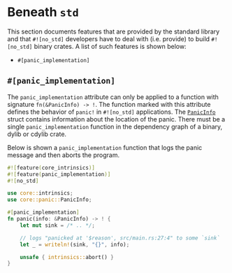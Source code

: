 # Beneath `std`

This section documents features that are provided by the standard library and that `#![no_std]`
developers have to deal with (i.e. provide) to build `#![no_std]` binary crates. A list of such
features is shown below:

- `#[panic_implementation]`

## `#[panic_implementation]`

The `panic_implementation` attribute can only be applied to a function with signature
`fn(&PanicInfo) -> !`. The function marked with this attribute defines the behavior of `panic!` in
`#![no_std]` applications. The [`PanicInfo`] struct contains information about the location of the
panic. There must be a single `panic_implementation` function in the dependency graph of a
binary, dylib or cdylib crate.

[`PanicInfo`]: https://doc.rust-lang.org/nightly/core/panic/struct.PanicInfo.html

Below is shown a `panic_implementation` function that logs the panic message and then aborts the
program.

``` rust
#![feature(core_intrinsics)]
#![feature(panic_implementation)]
#![no_std]

use core::intrinsics;
use core::panic::PanicInfo;

#[panic_implementation]
fn panic(info: &PanicInfo) -> ! {
    let mut sink = /* .. */;

    // logs "panicked at '$reason', src/main.rs:27:4" to some `sink`
    let _ = writeln!(sink, "{}", info);

    unsafe { intrinsics::abort() }
}
```
